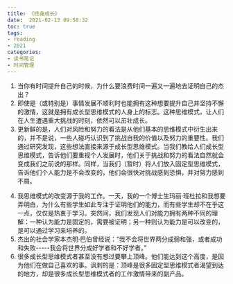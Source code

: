 ```yaml
---
title: 《终身成长》
date:  2021-02-13 09:58:32
toc: true
tags: 
- reading
- 2021
categories:
- 读书笔记
- 时间管理
---
```


1. 当你有时间提升自己的时候，为什么要浪费时间一遍又一遍地去证明自己的杰出？
2. 即使是（或特别是）事情发展不顺利时也能拥有这种想要提升自己并坚持不懈的激情，这就是拥有成长型思维模式的人身上的标志。这种思维模式，让人们在人生遭遇重大挑战的时刻，依然可以茁壮成长。
3. 更新鲜的是，人们对风险和努力的看法是从他们基本的思维模式中衍生出来的，并不是说，一些人碰巧认识到了挑战自我的价值以及努力的重要性。我们通过研究发现，这些想法直接来源于成长型思维模式。当我们教给人们成长型思维模式，告诉他们要重视个人发展时，他们关于挑战和努力的看法自然就会变成我们之前说的那样。同样，当我们（暂时）将人们放入固定型思维模式，告诉他们个人能力是不会改变的，他们会很快对挑战感到恐惧，并对努力感到不屑。
<!-- more -->
4. 我思维模式的改变源于我的工作。一天，我的一个博士生玛丽·班杜拉和我想要弄明白，为什么有些学生如此专注于证明他们的能力，而有些学生却不在乎这一点，仅仅是热衷于学习。突然间，我们发现人们对能力拥有两种不同的理解：一种认为能力是固定的，需要被证明；另一种则认为能力是可以改变的，是可以通过学习来培养的。
5. 杰出的社会学家本杰明·巴伯曾经说：“我不会将世界两分成弱和强，或者成功和失败-----我会将世界分成好学者和不好学者。”
6. 很多成长型思维模式者甚至没有想过要攀上顶峰。他们能达到这个高度，是因为他们在做自己喜欢的事。讽刺的是：顶峰是很多固定型思维模式者渴望到达的地方，却是很多成长型思维模式者的工作激情带来的副产品。


